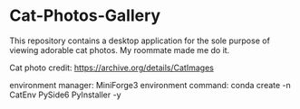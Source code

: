 # Cat-Photos-Gallery
This repository contains a desktop application for the sole purpose of viewing adorable cat photos. My roommate made me do it. 

Cat photo credit: https://archive.org/details/CatImages

environment manager: MiniForge3
environment command: conda create -n CatEnv PySide6 PyInstaller -y